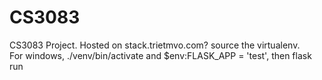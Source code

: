 # CS3083
CS3083 Project. Hosted on stack.trietmvo.com?
source the virtualenv. </br>
For windows, ./venv/bin/activate and $env:FLASK_APP = 'test', then flask run
